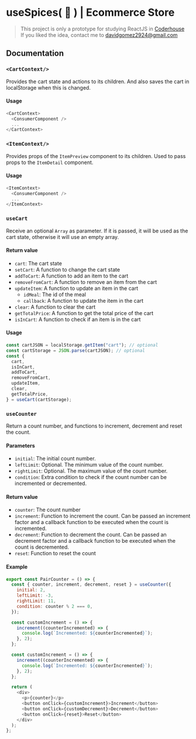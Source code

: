 # useSpices( 🍲 ) | Ecommerce Store

> This project is only a prototype for studying ReactJS in [Coderhouse](https://coderhouse.com)<br>
> If you liked the idea, contact me to <davidgomez2924@gmail.com><br>

## Documentation

### `<CartContext/>`

Provides the cart state and actions to its children. And also saves the cart in localStorage when this is changed.

#### Usage

```js
<CartContext>
  <ConsumerComponent />
  ...
</CartContext>
```

### `<ItemContext/>`

Provides props of the `ItemPreview` component to its children. Used to pass props to the `ItemDetail` component.

#### Usage

```js
<ItemContext>
  <ConsumerComponent />
  ...
</ItemContext>
```

### `useCart`

Receive an optional `Array` as parameter. If it is passed, it will be used as the cart state, otherwise it will use an empty array.

#### Return value

- `cart`: The cart state
- `setCart`: A function to change the cart state
- `addToCart`: A function to add an item to the cart
- `removeFromCart`: A function to remove an item from the cart
- `updateItem`: A function to update an item in the cart
  - `idMeal`: The id of the meal
  - `callback`: A function to update the item in the cart
- `clear`: A function to clear the cart
- `getTotalPrice`: A function to get the total price of the cart
- `isInCart`: A function to check if an item is in the cart

#### Usage

```js
const cartJSON = localStorage.getItem("cart"); // optional
const cartStorage = JSON.parse(cartJSON); // optional
const {
  cart,
  isInCart,
  addToCart,
  removeFromCart,
  updateItem,
  clear,
  getTotalPrice,
} = useCart(cartStorage);
```

### `useCounter`

Return a count number, and functions to increment, decrement and reset the count.

#### Parameters

- `initial`: The initial count number.
- `leftLimit`: Optional. The minimum value of the count number.
- `rightLimit`: Optional. The maximum value of the count number.
- `condition`: Extra condition to check if the count number can be incremented or decremented.

#### Return value

- `counter`: The count number
- `increment`: Function to increment the count. Can be passed an increment factor and a callback function to be executed when the count is incremented.
- `decrement`: Function to decrement the count. Can be passed an decrement factor and a callback function to be executed when the count is decremented.
- `reset`: Function to reset the count

#### Example

```js
export const PairCounter = () => {
  const { counter, increment, decrement, reset } = useCounter({
    initial: 2,
    leftLimit: -3,
    rightLimit: 11,
    condition: counter % 2 === 0,
  });

  const customIncrement = () => {
    increment((counterIncremented) => {
      console.log(`Incremented: ${counterIncremented}`);
    }, 2);
  };

  const customIncrement = () => {
    increment((counterIncremented) => {
      console.log(`Incremented: ${counterIncremented}`);
    }, 2);
  };

  return (
    <div>
      <p>{counter}</p>
      <button onClick={customIncrement}>Increment</button>
      <button onClick={customDecrement}>Decrement</button>
      <button onClick={reset}>Reset</button>
    </div>
  );
};
```
